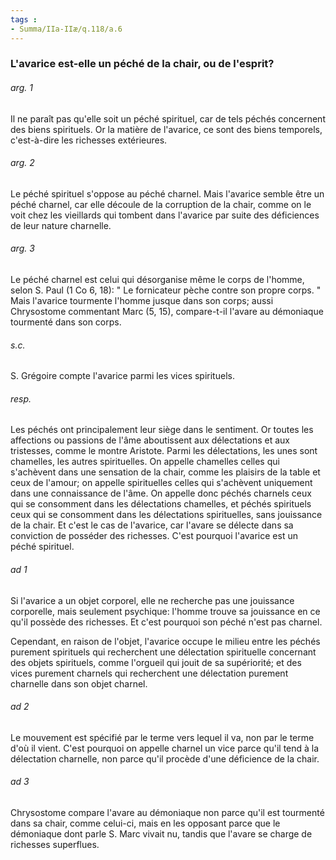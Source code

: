 ```yaml
---
tags : 
- Summa/IIa-IIæ/q.118/a.6
---
```


### L'avarice est-elle un péché de la chair, ou de l'esprit?

###### arg. 1
Il ne paraît pas qu'elle soit un péché spirituel, car de tels péchés concernent des biens spirituels. Or la matière de l'avarice, ce sont des biens temporels, c'est-à-dire les richesses extérieures. 

###### arg. 2
Le péché spirituel s'oppose au péché charnel. Mais l'avarice semble être un péché charnel, car elle découle de la corruption de la chair, comme on le voit chez les vieillards qui tombent dans l'avarice par suite des déficiences de leur nature charnelle. 

###### arg. 3
Le péché charnel est celui qui désorganise même le corps de l'homme, selon S. Paul (1 Co 6, 18): " Le fornicateur pèche contre son propre corps. " Mais l'avarice tourmente l'homme jusque dans son corps; aussi Chrysostome commentant Marc (5, 15), compare-t-il l'avare au démoniaque tourmenté dans son corps. 

###### s.c.
S. Grégoire compte l'avarice parmi les vices spirituels. 

###### resp.
Les péchés ont principalement leur siège dans le sentiment. Or toutes les affections ou passions de l'âme aboutissent aux délectations et aux tristesses, comme le montre Aristote. Parmi les délectations, les unes sont chamelles, les autres spirituelles. On appelle chamelles celles qui s'achèvent dans une sensation de la chair, comme les plaisirs de la table et ceux de l'amour; on appelle spirituelles celles qui s'achèvent uniquement dans une connaissance de l'âme. On appelle donc péchés charnels ceux qui se consomment dans les délectations chamelles, et péchés spirituels ceux qui se consomment dans les délectations spirituelles, sans jouissance de la chair. Et c'est le cas de l'avarice, car l'avare se délecte dans sa conviction de posséder des richesses. C'est pourquoi l'avarice est un péché spirituel. 

###### ad 1
Si l'avarice a un objet corporel, elle ne recherche pas une jouissance corporelle, mais seulement psychique: l'homme trouve sa jouissance en ce qu'il possède des richesses. Et c'est pourquoi son péché n'est pas charnel. 

Cependant, en raison de l'objet, l'avarice occupe le milieu entre les péchés purement spirituels qui recherchent une délectation spirituelle concernant des objets spirituels, comme l'orgueil qui jouit de sa supériorité; et des vices purement charnels qui recherchent une délectation purement charnelle dans son objet charnel. 

###### ad 2
Le mouvement est spécifié par le terme vers lequel il va, non par le terme d'où il vient. C'est pourquoi on appelle charnel un vice parce qu'il tend à la délectation charnelle, non parce qu'il procède d'une déficience de la chair. 

###### ad 3
Chrysostome compare l'avare au démoniaque non parce qu'il est tourmenté dans sa chair, comme celui-ci, mais en les opposant parce que le démoniaque dont parle S. Marc vivait nu, tandis que l'avare se charge de richesses superflues. 

